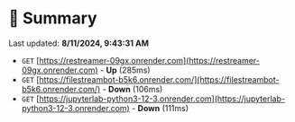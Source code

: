 # 📖 Summary
Last updated: **8/11/2024, 9:43:31 AM**

- `GET` [https://restreamer-09gx.onrender.com](https://restreamer-09gx.onrender.com) - **Up** (285ms)
- `GET` [https://filestreambot-b5k6.onrender.com/](https://filestreambot-b5k6.onrender.com/) - **Down** (106ms)
- `GET` [https://jupyterlab-python3-12-3.onrender.com](https://jupyterlab-python3-12-3.onrender.com) - **Down** (111ms)

